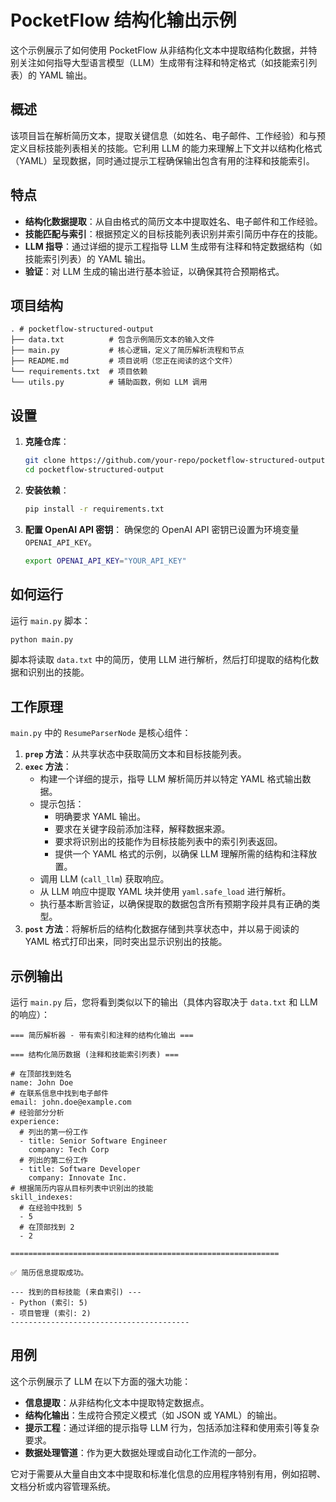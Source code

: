 # PocketFlow 结构化输出示例

这个示例展示了如何使用 PocketFlow 从非结构化文本中提取结构化数据，并特别关注如何指导大型语言模型（LLM）生成带有注释和特定格式（如技能索引列表）的 YAML 输出。

## 概述

该项目旨在解析简历文本，提取关键信息（如姓名、电子邮件、工作经验）和与预定义目标技能列表相关的技能。它利用 LLM 的能力来理解上下文并以结构化格式（YAML）呈现数据，同时通过提示工程确保输出包含有用的注释和技能索引。

## 特点

- **结构化数据提取**：从自由格式的简历文本中提取姓名、电子邮件和工作经验。
- **技能匹配与索引**：根据预定义的目标技能列表识别并索引简历中存在的技能。
- **LLM 指导**：通过详细的提示工程指导 LLM 生成带有注释和特定数据结构（如技能索引列表）的 YAML 输出。
- **验证**：对 LLM 生成的输出进行基本验证，以确保其符合预期格式。

## 项目结构

```
. # pocketflow-structured-output
├── data.txt          # 包含示例简历文本的输入文件
├── main.py           # 核心逻辑，定义了简历解析流程和节点
├── README.md         # 项目说明（您正在阅读的这个文件）
└── requirements.txt  # 项目依赖
└── utils.py          # 辅助函数，例如 LLM 调用
```

## 设置

1. **克隆仓库**：
   ```bash
   git clone https://github.com/your-repo/pocketflow-structured-output.git
   cd pocketflow-structured-output
   ```

2. **安装依赖**：
   ```bash
   pip install -r requirements.txt
   ```

3. **配置 OpenAI API 密钥**：
   确保您的 OpenAI API 密钥已设置为环境变量 `OPENAI_API_KEY`。
   ```bash
   export OPENAI_API_KEY="YOUR_API_KEY"
   ```

## 如何运行

运行 `main.py` 脚本：

```bash
python main.py
```

脚本将读取 `data.txt` 中的简历，使用 LLM 进行解析，然后打印提取的结构化数据和识别出的技能。

## 工作原理

`main.py` 中的 `ResumeParserNode` 是核心组件：

1.  **`prep` 方法**：从共享状态中获取简历文本和目标技能列表。
2.  **`exec` 方法**：
    -   构建一个详细的提示，指导 LLM 解析简历并以特定 YAML 格式输出数据。
    -   提示包括：
        -   明确要求 YAML 输出。
        -   要求在关键字段前添加注释，解释数据来源。
        -   要求将识别出的技能作为目标技能列表中的索引列表返回。
        -   提供一个 YAML 格式的示例，以确保 LLM 理解所需的结构和注释放置。
    -   调用 LLM (`call_llm`) 获取响应。
    -   从 LLM 响应中提取 YAML 块并使用 `yaml.safe_load` 进行解析。
    -   执行基本断言验证，以确保提取的数据包含所有预期字段并具有正确的类型。
3.  **`post` 方法**：将解析后的结构化数据存储到共享状态中，并以易于阅读的 YAML 格式打印出来，同时突出显示识别出的技能。

## 示例输出

运行 `main.py` 后，您将看到类似以下的输出（具体内容取决于 `data.txt` 和 LLM 的响应）：

```
=== 简历解析器 - 带有索引和注释的结构化输出 ===

=== 结构化简历数据 (注释和技能索引列表) ===

# 在顶部找到姓名
name: John Doe
# 在联系信息中找到电子邮件
email: john.doe@example.com
# 经验部分分析
experience:
  # 列出的第一份工作
  - title: Senior Software Engineer
    company: Tech Corp
  # 列出的第二份工作
  - title: Software Developer
    company: Innovate Inc.
# 根据简历内容从目标列表中识别出的技能
skill_indexes:
  # 在经验中找到 5
  - 5
  # 在顶部找到 2
  - 2

============================================================

✅ 简历信息提取成功。

--- 找到的目标技能 (来自索引) ---
- Python (索引: 5)
- 项目管理 (索引: 2)
----------------------------------------
```

## 用例

这个示例展示了 LLM 在以下方面的强大功能：

-   **信息提取**：从非结构化文本中提取特定数据点。
-   **结构化输出**：生成符合预定义模式（如 JSON 或 YAML）的输出。
-   **提示工程**：通过详细的提示指导 LLM 行为，包括添加注释和使用索引等复杂要求。
-   **数据处理管道**：作为更大数据处理或自动化工作流的一部分。

它对于需要从大量自由文本中提取和标准化信息的应用程序特别有用，例如招聘、文档分析或内容管理系统。

